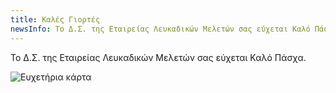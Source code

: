 ```yaml
---
title: Καλές Γιορτές
newsInfo: Το Δ.Σ. της Εταιρείας Λευκαδικών Μελετών σας εύχεται Καλό Πάσχα.
---
```


Το Δ.Σ. της Εταιρείας Λευκαδικών Μελετών σας εύχεται Καλό Πάσχα.

<img class="pure-img" src="/images/easter_2015.jpg" alt="Ευχετήρια κάρτα" ></img>
